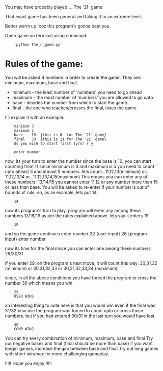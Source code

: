 You may have probably played __ The '21' game:

That exact game has been generalized taking it to an extreme level.

Better warm up 'coz this program's gonna beat you.

Open game on terminal using command:

		'python The_n_game.py'

# Rules of the game:

You will be asked 4 numbers in order to create the game. They are:
minimum, maximum, base and final.

* minimum - the least number of 'numbers' you need to go ahead
* maximum - the most number of 'numbers' you are allowed to go upto.
* base - decides the number from which to start the game.
* final - the one who reaches/crosses the final, loses the game.

I'll explain it with an example:

		minimum	3
		maximum	5
		base	10	{this is 0  for The '21' game}
		final	30	{this is 21 for The '21' game}
		do you wish to start first (y/n) ? y

		enter number
		
now, its your turn to enter the number
since the base is 10, you can start counting from 11
since minimum is 3 and maximum is 5
you need to count upto atleast 3 and atmost 5 numbers.
lets count...11,12,13(minimum)
or... 11,12,13,14
or...11,12,13,14,15(maximum)
This means you can enter any of these numbers: 13/14/15 
you cannot enter 11,12 or any number more than 15 or less than base. 
You will be asked to re-enter if your number is out of bounds of rule.
so, as an example, lets put 14.
		
		14

now its program's turn to play.
program will enter any among these numbers 17/18/19
as per the rules explained above.
lets say it enters 19
		
		19
		
and so the game continues
		enter number
		22		{user input}
		26		{program input}
		enter number
			
now its time for the final move
you can enter one among these numbers 29/30/31

if you enter 29:
on the program's next move, it will count this way:
30,31,32 (minimum)
or 30,31,32,33
or 30,31,32,33,34 (maximum)
	
since, in all the above conditions
you have forced the program to cross the number 30
which means you win
		
		29
		USER WINS
		
an interesting thing to note here is that
you would win even if the final was 31/32
beacuse the program was forced to count upto or cross those numbers.
but if you had entered 30/31 in the last turn
you would have lost

		30
		COMP WINS
	
You can try every combination of minimum, maximum, base and final
Try out negative bases and final (final should be more than base)
if you want longer games, increase the gap between base and final.
try out long games with short min/max for more challenging gameplay.

!!!!! Hope you enjoy !!!!!
